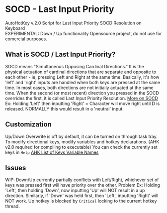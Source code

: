 # SOCD - Last Input Priority
AutoHotKey v.2.0 Script for Last Input Priority SOCD Resolution on Keyboard  
EXPERIMENTAL: Down / Up functionality
Opensource project, do not use for comercial purposes.

## What is SOCD / Last Input Priority?
SOCD means "Simultaneous Opposing Cardinal Directions." It is the physical actuation of cardinal directions that are separate and opposite to each other - ie, pressing Left and Right at the same time. Basically, it's how 'left' and 'right' inputs are handled when both keys are pressed at the same time.
In most cases, both directions are not initially actuated at the same time. When the second (or most recent) direction you pressed in the SOCD overrides the first, it is called Last Input Priority Resolution. 
[More on SOCD](https://www.hitboxarcade.com/blogs/support/what-is-socd) 
Ex: 
Holding 'Left' then inputting 'Right' = Character will move right until D is released. NORMALLY this would result in a 'neutral' input. 


## Customization
Up/Down Overwrite is off by default, it can be turned on through task tray.
To modify directional keys, modify variables and hotkey declarations. (AHK v2.0 required for compiling to executable)
You can check the currently set keys in `Help`
[AHK List of Keys Variable Names](https://www.autohotkey.com/docs/v1/KeyList.htm#keyboard)

## Issues
WIP: Down/Up currently partially conflicts with Left/Right, whichever set of keys was pressed first will have priority over the other.
Problem Ex: 
Holding 'Left', then holding 'Down', now inputting 'Up' will NOT result in a up direction. Similarly, if 'Down' was held first, then 'Left', inputting 'Right' will NOT work.
Up hotkey is blocked by `Critical` locking to the current hotkey thread.

